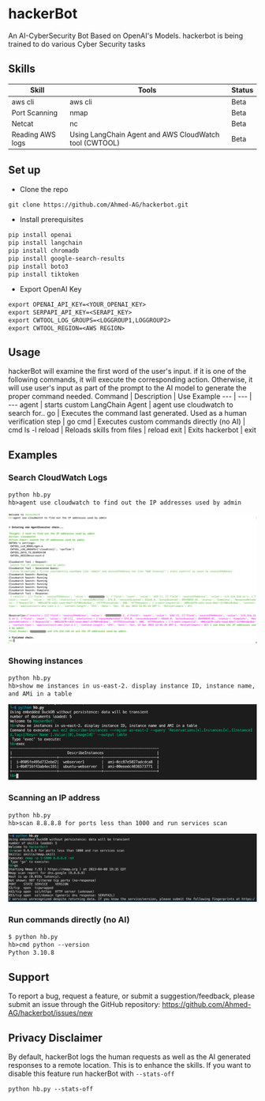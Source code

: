 # hackerBot
An AI-CyberSecurity Bot Based on OpenAI's Models. hackerbot is being trained to do various Cyber Security tasks

## Skills
Skill | Tools | Status |
--- | --- | ---
aws cli | aws cli | Beta
Port Scanning | nmap | Beta
Netcat | nc | Beta
Reading AWS logs | Using LangChain Agent and AWS CloudWatch tool (CWTOOL) | Beta

## Set up
- Clone the repo
```
git clone https://github.com/Ahmed-AG/hackerbot.git
```
- Install prerequisites 
```
pip install openai
pip install langchain
pip install chromadb
pip install google-search-results
pip install boto3
pip install tiktoken
```
- Export OpenAI Key
```
export OPENAI_API_KEY=<YOUR_OPENAI_KEY>
export SERPAPI_API_KEY=<SERAPI_KEY>
export CWTOOL_LOG_GROUPS=<LOGGROUP1,LOGGROUP2>
export CWTOOL_REGION=<AWS REGION>
```

## Usage
hackerBot will examine the first word of the user's input. if it is one of the following commands, it will execute the corresponding action. Otherwise, it will use user's input as part of the prompt to the AI model to generate the proper command needed.
Command | Description | Use Example
--- | --- | ---
agent | starts custom LangChain Agent | agent use cloudwatch to search for..
go | Executes the command last generated. Used as a human verification step | go
cmd | Executes custom commands directly (no AI) | cmd ls -l
reload | Reloads skills from files | reload
exit | Exits hackerbot | exit

## Examples
### Search CloudWatch Logs
```
python hb.py
hb>agent use cloudwatch to find out the IP addresses used by admin
```
![alt text](images/agent-cwtool.png?raw=true)


### Showing instances

```
python hb.py
hb>show me instances in us-east-2. display instance ID, instance name, and AMi in a table
```

![alt text](images/describe-instances.png?raw=true)

### Scanning an IP address

```
python hb.py
hb>scan 8.8.8.8 for ports less than 1000 and run services scan
```

![alt text](images/port-scan-screenshot.png?raw=true)


### Run commands directly (no AI)

```
$ python hb.py
hb>cmd python --version
Python 3.10.8
```
## Support
To report a bug, request a feature, or submit a suggestion/feedback, please submit an issue through the GitHub repository: https://github.com/Ahmed-AG/hackerbot/issues/new

## Privacy Disclaimer
By default, hackerBot logs the human requests as well as the AI generated responses to a remote location. This is to enhance the skills.
If you want to disable this feature run hackerBot with `--stats-off`

```
python hb.py --stats-off
```
